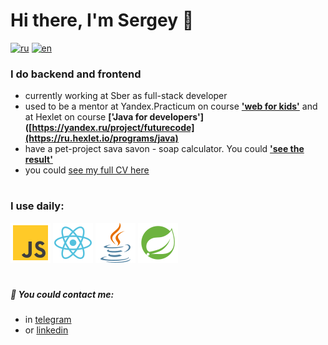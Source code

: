# Hi there, I'm Sergey 👋
[![ru](https://img.shields.io/badge/lang-ru-blue.svg)](https://github.com/zheleznikov/zheleznikov/blob/main/readme.ru.md)
[![en](https://img.shields.io/badge/lang-en-green.svg)](https://github.com/zheleznikov/zheleznikov/blob/main/README.md)

### I do backend and frontend

- currently working at Sber as full-stack developer
- used to be a mentor at Yandex.Practicum on course <b>['web for kids'](https://yandex.ru/project/futurecode)</b> and at Hexlet on course <b>['Java for developers']([https://yandex.ru/project/futurecode](https://ru.hexlet.io/programs/java)</b>
- have a pet-project sava savon - soap calculator. You could <b>['see the result'](https://savasavon.com)</b>
- you could [see my full CV here](https://hh.ru/resume/b3a35031ff00f958d40039ed1f677646736572)

#
### I use daily:
![JS](./icons/js.svg)
![react](./icons/react.svg)
![java](./icons/java.svg)
![spring](./icons/spring.svg)

#
##### 💬 You could contact me:
- in [telegram](https://t.me/zheleznikov)
- or [linkedin](https://www.linkedin.com/in/sergey-zheleznikov)





